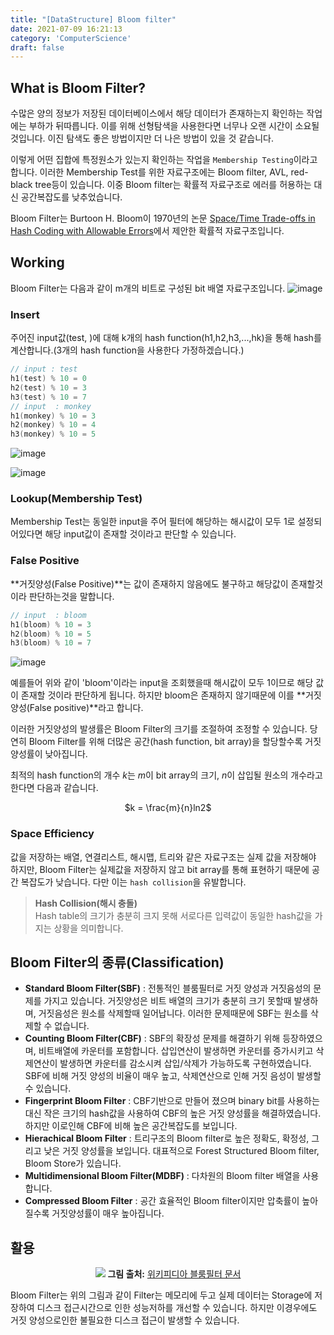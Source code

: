 ```yaml
---
title: "[DataStructure] Bloom filter"
date: 2021-07-09 16:21:13
category: 'ComputerScience'
draft: false
---
```


## What is Bloom Filter?
수많은 양의 정보가 저장된 데이터베이스에서 해당 데이터가 존재하는지 확인하는 작업에는 부하가 뒤따릅니다. 이를 위해 선형탐색을 사용한다면 너무나 오랜 시간이 소요될 것입니다. 이진 탐색도 좋은 방법이지만 더 나은 방법이 있을 것 같습니다.

이렇게 어떤 집합에 특정원소가 있는지 확인하는 작업을 `Membership Testing`이라고 합니다. 이러한 Membership Test를 위한 자료구조에는 Bloom filter, AVL, red-black tree등이 있습니다. 이중 Bloom filter는 확률적 자료구조로 에러를 허용하는 대신 공간복잡도를 낮추었습니다.

Bloom Filter는 Burtoon H. Bloom이 1970년의 논문 [Space/Time Trade-offs in Hash Coding with Allowable Errors](https://doi.org/10.1145/362686.362692)에서 제안한 확률적 자료구조입니다.

## Working

Bloom Filter는 다음과 같이 m개의 비트로 구성된 bit 배열 자료구조입니다.
![image](https://user-images.githubusercontent.com/28651727/125014874-6d226e80-e0a9-11eb-8069-1ef794123ea3.png)

### Insert
주어진 input값(test, )에 대해 k개의 hash function(h1,h2,h3,...,hk)을 통해 hash를 계산합니다.(3개의 hash function을 사용한다 가정하겠습니다.)

```cpp
// input : test
h1(test) % 10 = 0
h2(test) % 10 = 3
h3(test) % 10 = 7
// input  : monkey 
h1(monkey) % 10 = 3
h2(monkey) % 10 = 4
h3(monkey) % 10 = 5
```
![image](https://user-images.githubusercontent.com/28651727/125014940-8b886a00-e0a9-11eb-9cc4-b9ec22a9f59b.png)

![image](https://user-images.githubusercontent.com/28651727/125015064-bd013580-e0a9-11eb-89a4-b61b4c2b3240.png)

### Lookup(Membership Test)

Membership Test는 동일한 input을 주어 필터에 해당하는 해시값이 모두 1로 설정되어있다면 해당 input값이 존재할 것이라고 판단할 수 있습니다. 

### False Positive

**거짓양성(False Positive)**는 값이 존재하지 않음에도 불구하고 해당값이 존재할것이라 판단하는것을 말합니다.

```cpp
// input  : bloom
h1(bloom) % 10 = 3
h2(bloom) % 10 = 5
h3(bloom) % 10 = 7
```

![image](https://user-images.githubusercontent.com/28651727/125017529-4b77b600-e0ae-11eb-8a21-b0f655c2204b.png)

예를들어 위와 같이 'bloom'이라는 input을 조회했을때 해시값이 모두 1이므로 해당 값이 존재할 것이라 판단하게 됩니다. 하지만 bloom은 존재하지 않기때문에 이를 **거짓양성(False positive)**라고 합니다. 

이러한 거짓양성의 발생률은 Bloom Filter의 크기를 조절하여 조정할 수 있습니다. 당연히 Bloom Filter를 위해 더많은 공간(hash function, bit array)을 할당할수록 거짓양성률이 
낮아집니다. 

최적의 hash function의 개수 $k$는 $m$이 bit array의 크기, $n$이 삽입될 원소의 개수라고 한다면 다음과 같습니다.

<div align=center>
$k = \frac{m}{n}ln2$
</div>

### Space Efficiency
값을 저장하는 배열, 연결리스트, 해시맵, 트리와 같은 자료구조는 실제 값을 저장해야 하지만, Bloom Filter는 실제값을 저장하지 않고 bit array를 통해 표현하기 때문에 공간 복잡도가 낮습니다. 다만 이는 `hash collision`을 유발합니다.

> **Hash Collision(해시 충돌)**  
> Hash table의 크기가 충분히 크지 못해 서로다른 입력값이 동일한 hash값을 가지는 상황을 의미합니다.

## Bloom Filter의 종류(Classification)

- **Standard Bloom Filter(SBF)** : 전통적인 블룸필터로 거짓 양성과 거짓음성의 문제를 가지고 있습니다. 거짓양성은 비트 배열의 크기가 충분히 크기 못할때 발생하며, 거짓음성은 원소를 삭제할때 일어납니다. 이러한 문제때문에 SBF는 원소를 삭제할 수 없습니다. 
- **Counting Bloom Filter(CBF)** : SBF의 확장성 문제를 해결하기 위해 등장하였으며, 비트배열에 카운터를 포함합니다. 삽입연산이 발생하면 카운터를 증가시키고 삭제연산이 발생하면 카운터를 감소시켜 삽입/삭제가 가능하도록 구현하였습니다. SBF에 비해 거짓 양성의 비율이 매우 높고, 삭제연산으로 인해 거짓 음성이 발생할 수 있습니다.
- **Fingerprint Bloom Filter** : CBF기반으로 만들어 졌으며 binary bit를 사용하는 대신 작은 크기의 hash값을 사용하여 CBF의 높은 거짓 양성률을 해결하였습니다. 하지만 이로인해 CBF에 비해 높은 공간복잡도를 보입니다.
- **Hierachical Bloom Filter** : 트리구조의 Bloom filter로 높은 정확도, 확정성, 그리고 낮은 거짓 양성률을 보입니다. 대표적으로 Forest Structured Bloom filter, Bloom Store가 있습니다. 
- **Multidimensional Bloom Filter(MDBF)** : 다차원의 Bloom filter 배열을 사용합니다.
- **Compressed Bloom Filter** : 공간 효율적인 Bloom filter이지만 압축률이 높아질수록 거짓양성률이 매우 높아집니다.

## 활용

<div align=center>
  <img src="https://user-images.githubusercontent.com/28651727/125037029-a3beb000-e0ce-11eb-888b-f1be9063af19.png">
  <b>그림 출처:</b> <a href="https://en.wikipedia.org/wiki/Bloom_filter">위키피디아 블룸필터 문서</a>
</div>

Bloom Filter는 위의 그림과 같이 Filter는 메모리에 두고 실제 데이터는 Storage에 저장하여 디스크 접근시간으로 인한 성능저하를 개선할 수 있습니다. 하지만 이경우에도 거짓 양성으로인한 불필요한 디스크 접근이 발생할 수 있습니다. 